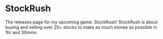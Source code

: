 # StockRush
The releases page for my upcoming game: StockRush! StockRush is about buying and selling over 20+ stocks to make as much money as possible in 1hr and 30mins.
